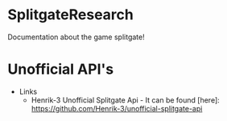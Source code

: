 # SplitgateResearch
Documentation about the game splitgate!

# Unofficial API's
- Links
  - Henrik-3 Unofficial Splitgate Api - It can be found [here]: https://github.com/Henrik-3/unofficial-splitgate-api
